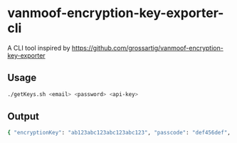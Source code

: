 # vanmoof-encryption-key-exporter-cli
A CLI tool inspired by https://github.com/grossartig/vanmoof-encryption-key-exporter

## Usage
```bash
./getKeys.sh <email> <password> <api-key>
```

## Output
```bash
{ "encryptionKey": "ab123abc123abc123abc123", "passcode": "def456def", "userKeyId": 1 }
```